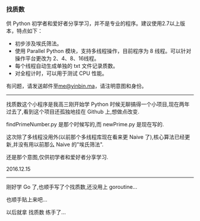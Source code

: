 ### 找质数
供 Python 初学者和爱好者分享学习，并不是专业的程序。建议使用2.7以上版本，特点如下：

* 初步涉及埃氏筛法。
* 使用 Parallel Python 模块，支持多线程操作，目前程序为 8 线程。可以针对操作平台更改为 2、4、8、16线程。
* 每个线程自动生成单独的 txt 文件记录质数。
* 对全程计时，可以用于测试 CPU 性能。

有问题，请发送邮件至[me@yinbin.ma](mailto:me@yinbin.ma)，请注明意图和身份。

---

找质数这个小程序是我高三刚开始学 Python 时候无聊搞得一个小项目,现在两年过去了,看到这个项目还孤独地挂在 Github 上,想做点改变.

findPrimeNumber.py 是那个时候写的,而 newPrime.py 是现在写的.

这次除了多线程没用外(以前那个多线程库现在看来更 Naive 了),核心算法已经更新,并没有用以前那么 Naive 的"埃氏筛法".

还是那个意图,仅供初学者和爱好者分享学习.

2016.12.15

---

刚好学 Go 了,也顺手写了个找质数,还没用上 goroutine...

也顺手贴上来吧...

以后就拿 找质数 练手了...